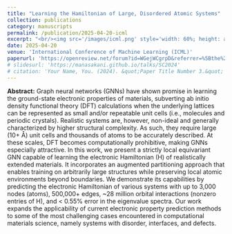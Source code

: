 ```yaml
---
title: "Learning the Hamiltonian of Large, Disordered Atomic Systems"
collection: publications
category: manuscripts
permalink: /publication/2025-04-20-icml
excerpt: "<br/><img src='/images/icml.png' style='width: 60%; height: auto;'>>"
date: 2025-04-20
venue: 'International Conference of Machine Learning (ICML)'
paperurl: 'https://openreview.net/forum?id=WGejWCgrpD&referrer=%5Bthe%20profile%20of%20Manasa%20Kaniselvan%5D(%2Fprofile%3Fid%3D~Manasa_Kaniselvan1)'
# slidesurl: 'https://manasakani.github.io/talks/SC2024'
# citation: 'Your Name, You. (2024). &quot;Paper Title Number 3.&quot; <i>GitHub Journal of Bugs</i>. 1(3).'
---
```


**Abstract:** Graph neural networks (GNNs) have shown promise in learning the ground-state electronic properties of materials, subverting ab initio density functional theory (DFT) calculations when the underlying lattices can be represented as small and/or repeatable unit cells (i.e., molecules and periodic crystals). Realistic systems are, however, non-ideal and generally characterized by higher structural complexity. As such, they require large (10+ Å) unit cells and thousands of atoms to be accurately described. At these scales, DFT becomes computationally prohibitive, making GNNs especially attractive. In this work, we present a strictly local equivariant GNN capable of learning the electronic Hamiltonian (H) of realistically extended materials. It incorporates an augmented partitioning approach that enables training on arbitrarily large structures while preserving local atomic environments beyond boundaries. We demonstrate its capabilities by predicting the electronic Hamiltonian of various systems with up to 3,000 nodes (atoms), 500,000+ edges, ~28 million orbital interactions (nonzero entries of H), and < 0.55% error in the eigenvalue spectra. Our work expands the applicability of current electronic property prediction methods to some of the most challenging cases encountered in computational materials science, namely systems with disorder, interfaces, and defects.


<!-- ![Coverage](https://manasakani.github.io/images/sccrossbar.png) -->
